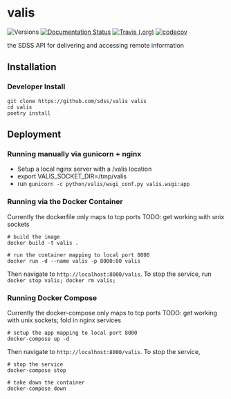 # valis

![Versions](https://img.shields.io/badge/python->3.7-blue)
[![Documentation Status](https://readthedocs.org/projects/sdss-valis/badge/?version=latest)](https://sdss-valis.readthedocs.io/en/latest/?badge=latest)
[![Travis (.org)](https://img.shields.io/travis/sdss/valis)](https://travis-ci.org/sdss/valis)
[![codecov](https://codecov.io/gh/sdss/valis/branch/master/graph/badge.svg)](https://codecov.io/gh/sdss/valis)

the SDSS API for delivering and accessing remote information

## Installation
### Developer Install
```
git clone https://github.com/sdss/valis valis
cd valis
poetry install
```

## Deployment
### Running manually via gunicorn + nginx
 - Setup a local nginx server with a /valis location
 - export VALIS_SOCKET_DIR=/tmp/valis
 - run `gunicorn -c python/valis/wsgi_conf.py valis.wsgi:app`

### Running via the Docker Container
Currently the dockerfile only maps to tcp ports
TODO: get working with unix sockets
```
# build the image
docker build -t valis .

# run the container mapping to local port 8000
docker run -d --name valis -p 8000:80 valis
```
Then navigate to `http://localhost:8000/valis`. To stop the service, run `docker stop valis; docker rm valis;`

### Running Docker Compose
Currently the docker-compose only maps to tcp ports
TODO: get working with unix sockets; fold in nginx services
```
# setup the app mapping to local port 8000
docker-compose up -d
```
Then navigate to `http://localhost:8000/valis`.  To stop the service,
```
# stop the service
docker-compose stop

# take down the container
docker-compose down
```
